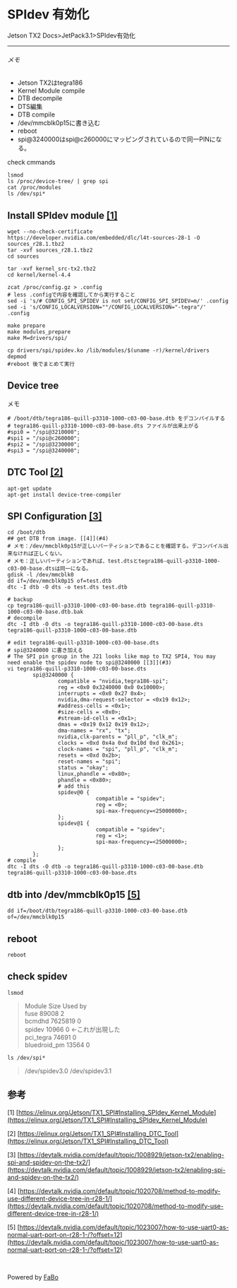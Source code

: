 # SPIdev 有効化
Jetson TX2 Docs>JetPack3.1>SPIdev有効化
<hr>

###### メモ
* Jetson TX2はtegra186
* Kernel Module compile
* DTB decompile
* DTS編集
* DTB compile
* /dev/mmcblk0p15に書き込む
* reboot
* spi@3240000はspi@c260000にマッピングされているので同一PINになる。

check cmmands
```
lsmod
ls /proc/device-tree/ | grep spi
cat /proc/modules
ls /dev/spi*
```

## Install SPIdev module [[1]](#1)
```
wget --no-check-certificate https://developer.nvidia.com/embedded/dlc/l4t-sources-28-1 -O sources_r28.1.tbz2
tar -xvf sources_r28.1.tbz2
cd sources

tar -xvf kernel_src-tx2.tbz2
cd kernel/kernel-4.4

zcat /proc/config.gz > .config
# less .configで内容を確認してから実行すること
sed -i 's/# CONFIG_SPI_SPIDEV is not set/CONFIG_SPI_SPIDEV=m/' .config
sed -i 's/CONFIG_LOCALVERSION=""/CONFIG_LOCALVERSION="-tegra"/' .config

make prepare
make modules_prepare
make M=drivers/spi/

cp drivers/spi/spidev.ko /lib/modules/$(uname -r)/kernel/drivers
depmod
#reboot 後でまとめて実行
```

## Device tree
メモ
```
# /boot/dtb/tegra186-quill-p3310-1000-c03-00-base.dtb をデコンパイルする
# tegra186-quill-p3310-1000-c03-00-base.dts ファイルが出来上がる
#spi0 = "/spi@3210000";
#spi1 = "/spi@c260000";
#spi2 = "/spi@3230000";
#spi3 = "/spi@3240000";
```

## DTC Tool [[2]](#2)
```
apt-get update
apt-get install device-tree-compiler
```

## SPI Configuration [[3]](#3)
```
cd /boot/dtb
## get DTB from image. [[4]](#4)
# メモ：/dev/mmcblk0p15が正しいパーティションであることを確認する。デコンパイル出来なければ正しくない。
# メモ：正しいパーティションであれば、test.dtsとtegra186-quill-p3310-1000-c03-00-base.dtsは同一になる。
gdisk -l /dev/mmcblk0
dd if=/dev/mmcblk0p15 of=test.dtb
dtc -I dtb -O dts -o test.dts test.dtb

# backup
cp tegra186-quill-p3310-1000-c03-00-base.dtb tegra186-quill-p3310-1000-c03-00-base.dtb.bak
# decompile
dtc -I dtb -O dts -o tegra186-quill-p3310-1000-c03-00-base.dts tegra186-quill-p3310-1000-c03-00-base.dtb

# edit tegra186-quill-p3310-1000-c03-00-base.dts
# spi@3240000 に書き加える
# The SPI pin group in the J21 looks like map to TX2 SPI4, You may need enable the spidev node to spi@3240000 [[3]](#3)
vi tegra186-quill-p3310-1000-c03-00-base.dts
        spi@3240000 {
                compatible = "nvidia,tegra186-spi";
                reg = <0x0 0x3240000 0x0 0x10000>;
                interrupts = <0x0 0x27 0x4>;
                nvidia,dma-request-selector = <0x19 0x12>;
                #address-cells = <0x1>;
                #size-cells = <0x0>;
                #stream-id-cells = <0x1>;
                dmas = <0x19 0x12 0x19 0x12>;
                dma-names = "rx", "tx";
                nvidia,clk-parents = "pll_p", "clk_m";
                clocks = <0xd 0x4a 0xd 0x10d 0xd 0x261>;
                clock-names = "spi", "pll_p", "clk_m";
                resets = <0xd 0x2b>;
                reset-names = "spi";
                status = "okay";
                linux,phandle = <0x80>;
                phandle = <0x80>;
                # add this
                spidev@0 {
                            compatible = "spidev";
                            reg = <0>;
                            spi-max-frequency=<25000000>;
                };
                spidev@1 {
                            compatible = "spidev";
                            reg = <1>;
                            spi-max-frequency=<25000000>;
                };
        };
# compile
dtc -I dts -O dtb -o tegra186-quill-p3310-1000-c03-00-base.dtb tegra186-quill-p3310-1000-c03-00-base.dts
```
## dtb into /dev/mmcblk0p15 [[5]](#5)
```
dd if=/boot/dtb/tegra186-quill-p3310-1000-c03-00-base.dtb of=/dev/mmcblk0p15
```
## reboot
```
reboot
```
## check spidev
```
lsmod
```
>Module                  Size  Used by  
>fuse                   89008  2  
>bcmdhd               7625819  0  
>spidev                 10966  0 ←これが出現した  
>pci_tegra              74691  0  
>bluedroid_pm           13564  0  

```
ls /dev/spi*
```
>/dev/spidev3.0  /dev/spidev3.1  

## 参考
<a name='1'>

[1] [https://elinux.org/Jetson/TX1_SPI#Installing_SPIdev_Kernel_Module](https://elinux.org/Jetson/TX1_SPI#Installing_SPIdev_Kernel_Module)

<a name='2'>

[2] [https://elinux.org/Jetson/TX1_SPI#Installing_DTC_Tool](https://elinux.org/Jetson/TX1_SPI#Installing_DTC_Tool)

<a name='3'>

[3] [https://devtalk.nvidia.com/default/topic/1008929/jetson-tx2/enabling-spi-and-spidev-on-the-tx2/](https://devtalk.nvidia.com/default/topic/1008929/jetson-tx2/enabling-spi-and-spidev-on-the-tx2/)

<a name='4'>

[4] [https://devtalk.nvidia.com/default/topic/1020708/method-to-modify-use-different-device-tree-in-r28-1/](https://devtalk.nvidia.com/default/topic/1020708/method-to-modify-use-different-device-tree-in-r28-1/)

<a name='5'>

[5] [https://devtalk.nvidia.com/default/topic/1023007/how-to-use-uart0-as-normal-uart-port-on-r28-1-/?offset=12](https://devtalk.nvidia.com/default/topic/1023007/how-to-use-uart0-as-normal-uart-port-on-r28-1-/?offset=12)

<br>

Powered by [FaBo](http://www.fabo.io)